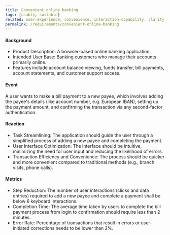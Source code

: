 ```yaml
---
title: Convenient online banking
tags: [usable, suitable]
related: user-experience, convenience, interaction-capability, clarity, ease-of-use
permalink: /requirements/convenient-online-banking
---
```


<div class="quality-requirement" markdown="1">

#### Background

* Product Description: A browser-based online banking application.
* Intended User Base: Banking customers who manage their accounts primarily online.
* Features include account balance viewing, funds transfer, bill payments, account statements, and customer support access.

#### Event
A user wants to make a bill payment to a new payee, which involves adding the payee's details (like account number, e.g. European IBAN), setting up the payment amount, and confirming the transaction via any second-factor authentication.

#### Reaction

* Task Streamlining: The application should guide the user through a simplified process of adding a new payee and completing the payment.
* User Interface Optimization: The interface should be intuitive, minimizing the need for user input and reducing the likelihood of errors.
* Transaction Efficiency and Convenience: The process should be quicker and more convenient compared to traditional methods (e.g., branch visits, phone calls).

#### Metrics

* Step Reduction: The number of user interactions (clicks and data entries) required to add a new payee and complete a payment shall be below 6 keyboard interactions.
* Completion Time: The average time taken by users to complete the bill payment process from login to confirmation should require less than 2 minutes.
* Error Rate: Percentage of transactions that result in errors or user-initiated corrections needs to be lower than 2%.
 
</div><br>


